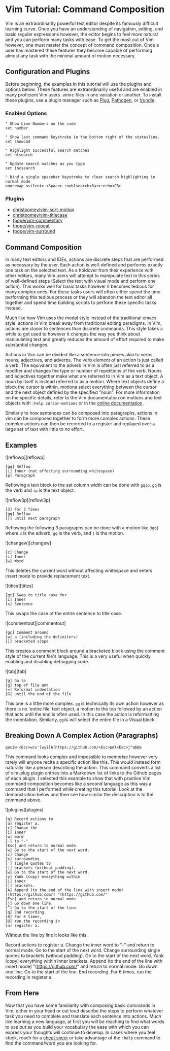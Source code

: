 # Vim Tutorial: Command Composition <!--- Name in progress -->

<!---
Guide Starts with installing a plugin manager.
Provide useful plugins
explain text objects
-->

Vim is an extraordinarily powerful text editor despite its famously difficult
learning curve. Once you have an understanding of navigation, editing, and basic
regular expressions however, the editor begins to feel more natural and you can
perform many tasks with ease. To get the most out of Vim however, one must
master the concept of command composition. Once a user has mastered these
features they become capable of performing almost any task with the minimal amount
of motion necessary.

## Configuration and Plugins

Before beginning, the examples in this tutorial will use the plugins and options
below. These features are extraordinarily useful and are enabled in many
proficient Vim users .vimrc files in one variation or another. To install these
plugins, use a plugin manager such as
[Plug](https://github.com/junegunn/vim-plug),
[Pathogen](https://github.com/tpope/vim-pathogen), or
[Vundle](https://github.com/VundleVim/Vundle.vim).

### Enabled Options

```
" Show Line Numbers on the side 
set number 

" Show last command keystroke in the bottom right of the statusline.
set showcmd

" Highlight successful search matches
set hlsearch

" Update search matches as you type
set incsearch

" Bind a single spacebar keystroke to clear search highlighting in normal mode 
nnoremap <silent> <Space> :nohlsearch<Bar>:echo<CR>
```

### Plugins
- [christoomey/vim-sort-motion](https://github.com/christoomey/vim-sort-motion)
- [christoomey/vim-titlecase](https://github.com/christoomey/vim-titlecase)
- [tpope/vim-commentary](https://github.com/tpope/vim-commentary)
- [tpope/vim-repeat](https://github.com/tpope/vim-repeat)
- [tpope/vim-surround](https://github.com/tpope/vim-surround)


## Command Composition

In many text editors and IDEs, actions are discrete steps that are performed as
necessary by the user. Each action is well-defined and performs exactly one task
on the selected text. As a holdover from their experience with other editors,
many Vim users will attempt to manipulate text in this series of well-defined
steps (Select the text with visual mode and perform one action). This works well
for basic tasks however it becomes tedious for many complex ones. For these
tasks users will often either spend the time performing this tedious process or
they will abandon the text editor all together and spend time building scripts
to perform these specific tasks instead.

Much like how Vim uses the modal style instead of the traditional emacs style,
actions in Vim break away from traditional editing paradigms. In Vim, actions
are closer to sentences than discrete commands. This style takes a while to get
used to however it changes the way you think about manipulating text and greatly
reduces the amount of effort required to make substantial changes.

Actions in Vim can be divided like a sentence into pieces akin to verbs, nouns,
adjectives, and adverbs. The verb element of an action is just called a verb.
The equivalent to the adverb in Vim is often just referred to as a modifier and
changes the type or number of repetitions of the verb. Nouns and adjectives
together make what are referred to in Vim as a text object. A noun by itself is
instead referred to as a motion. Where text objects define a block the cursor
is within, motions select everything between the cursor and the next object
defined by the specified "noun". For more information on the specific details,
refer to the Vim documentation on motions and text objects with 
`:help cursor-motions` or in the 
[online documentation](vimdoc.sourceforge.net/htmldoc/motion.html).

Similarly to how sentences can be composed into paragraphs, actions in vim can
be composed together to form more complex actions. These complex actions can
then be recorded to a register and replayed over a large set of text with little
to no effort.

## Examples

![reflowp][reflowp]

```
[gq] Reflow
[i] Inner (not effecting surrounding whitespace)
[p] Paragraph
```

Reflowing a text block to the set column width can be done with `gqip`. `gq` is
the verb and `ip` is the text object. 

![reflow3p][reflow3p]

```
[3] For 3 Times
[gq] Reflow
[}] until next paragraph
```

Reflowing the following 3 paragraphs can be done with a motion like `3gq}` where
`3` is the adverb, `gq` is the verb, and `}` is the motion.

![changew][changew]

```
[c] Change
[i] Inner
[w] Word
```

This deletes the current word without affecting whitespace and enters insert
mode to provide replacement text.

![titles][titles]

```
[gt] Swap to title case for
[i] Inner
[s] Sentence
```

This swaps the case of the entire sentence to title case.

![commentout][commentout]

```
[gc] Comment around
[a] a (including the delimiters)
[}] bracketed scope
```

This creates a comment block around a bracketed block using the comment style of
the current file's language. This is a very useful when quickly enabling and
disabling debugging code.

![tab][tab]

```
[g] Go to
[g] top of file and
[=] Reformat indentation
[G] until the end of the file
```

This one is a little more complex. `gg` is technically its own action however
as there is no 'entire file' text object, a motion to the top followed by an
action that acts until the end is often used. In this case the action is
reformatting the indentation. Similarly, `ggVG` will select the
entire file in a Visual block.


## Breaking Down A Complex Action (Paragraphs)

```
qaciw-<Esc>wcs']wyi]A(https://github.com/<Esc>pA)<Esc>j^q6@a
```

This command looks complex and impossible to memorise however very rarely will
anyone recite a specific action like this. This would instead form naturally
like a person describing the action. This command converts a list of vim-plug
plugin entries into a Markdown list of links to the Github pages of each plugin.
I selected this example to show that with practice Vim command composition
becomes like a second language as this was a command that I performed while
creating this tutorial.  Look at the demonstration below and then see how
similar the description is to the command above.

![plugins][plugins]

```
[q] Record actions to
[a] register a.
[c] Change the
[i] inner
[w] word
[-] to "-"
[Esc] and return to normal mode.
[w] Go to the start of the next word.
[c] Change
[s] surrounding
['] single quotes to
[]] brackets (without padding).
[w] Go to the start of the next word.
[y] Yank (copy) everything within
[i] inner
[]] brackets.
[A] Append (to the end of the line with insert mode)
[(https://github.com/] "(https://github.com/"
[Esc] and return to normal mode.
[j] Go down one line.
[^] Go to the start of the line.
[q] End recording.
[6] For 6 times,
[@] run the recording in
[a] register a.
```
Without the line by line it looks like this. 

Record actions to register a. Change the inner word to "-" and return to normal
mode. Go to the start of the next word. Change surrounding single quotes to brackets
(without padding). Go to the start of the next word. Yank (copy) everything within inner
brackets. Append (to the end of the line with insert mode) "(https://github.com/" 
and return to normal mode. Go down one line. Go to the start of the line. End 
recording. For 6 times, run the recording in register a.

## From Here

Now that you have some familiarity with composing basic commands in Vim, either
in your head or out loud describe the steps to perform whatever task you need
to complete and translate each sentence into actions. Much like learning a new
language, at first you will be reaching to find what words to use but as you
build your vocabulary the ease with which you can express your thoughts will
continue to develop. In cases where you feel stuck, reach for a 
[cheat sheet](http://www.viemu.com/vi-vim-cheat-sheet.gif) 
or take advantage of the `:help` command to find the command/word you 
are looking for.
